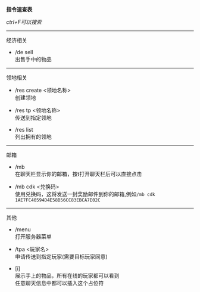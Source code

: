 **指令速查表**
  
*ctrl+F可以搜索*

***
经济相关

* /de sell  
出售手中的物品

***
领地相关

* /res create <领地名称>  
创建领地

* /res tp <领地名称>  
传送到指定领地

* /res list  
列出拥有的领地

***
邮箱

* /mb  
在聊天栏显示你的邮箱，按t打开聊天栏后可以直接点击

* /mb cdk <兑换码>  
使用兑换码，这将发送一封奖励邮件到你的邮箱,例如`/mb cdk 1AE7FC40594D4E58B56CC83EBCA7E02C`

***
其他

* /menu  
打开服务器菜单  

* /tpa <玩家名>  
申请传送到指定玩家(需要目标玩家同意)

* [i]  
展示手上的物品，所有在线的玩家都可以看到  
任意聊天信息中都可以插入这个占位符

